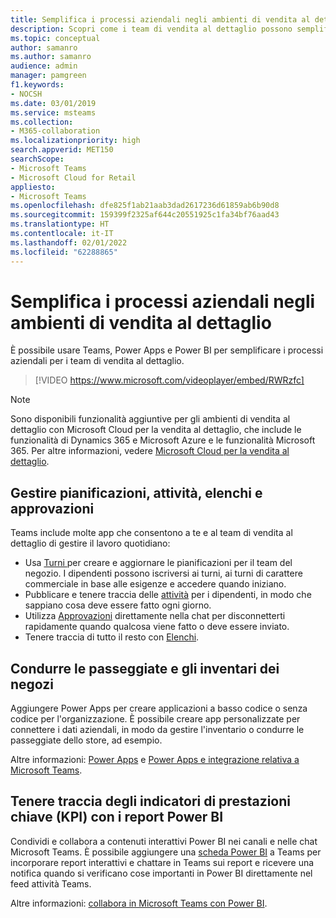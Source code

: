 ```yaml
---
title: Semplifica i processi aziendali negli ambienti di vendita al dettaglio
description: Scopri come i team di vendita al dettaglio possono semplificare i processi aziendali con Microsoft Teams.
ms.topic: conceptual
author: samanro
ms.author: samanro
audience: admin
manager: pamgreen
f1.keywords:
- NOCSH
ms.date: 03/01/2019
ms.service: msteams
ms.collection:
- M365-collaboration
ms.localizationpriority: high
search.appverid: MET150
searchScope:
- Microsoft Teams
- Microsoft Cloud for Retail
appliesto:
- Microsoft Teams
ms.openlocfilehash: dfe825f1ab21aab3dad2617236d61859ab6b90d8
ms.sourcegitcommit: 159399f2325af644c20551925c1fa34bf76aad43
ms.translationtype: HT
ms.contentlocale: it-IT
ms.lasthandoff: 02/01/2022
ms.locfileid: "62288865"
---
```

# <a name="simplify-business-processes-in-retail-environments"></a>Semplifica i processi aziendali negli ambienti di vendita al dettaglio

È possibile usare Teams, Power Apps e Power BI per semplificare i processi aziendali per i team di vendita al dettaglio.

> [!VIDEO https://www.microsoft.com/videoplayer/embed/RWRzfc]

> [!NOTE]
> Sono disponibili funzionalità aggiuntive per gli ambienti di vendita al dettaglio con Microsoft Cloud per la vendita al dettaglio, che include le funzionalità di Dynamics 365 e Microsoft Azure e le funzionalità Microsoft 365. Per altre informazioni, vedere [Microsoft Cloud per la vendita al dettaglio](/industry/retail/).

## <a name="manage-schedules-tasks-lists-and-approvals"></a>Gestire pianificazioni, attività, elenchi e approvazioni

Teams include molte app che consentono a te e al team di vendita al dettaglio di gestire il lavoro quotidiano:

- Usa [Turni ](shifts-for-teams-landing-page.md) per creare e aggiornare le pianificazioni per il team del negozio. I dipendenti possono iscriversi ai turni, ai turni di carattere commerciale in base alle esigenze e accedere quando iniziano.
- Pubblicare e tenere traccia delle [attività](../manage-tasks-app.md) per i dipendenti, in modo che sappiano cosa deve essere fatto ogni giorno.
- Utilizza [Approvazioni](../approval-admin.md) direttamente nella chat per disconnetterti rapidamente quando qualcosa viene fatto o deve essere inviato.
- Tenere traccia di tutto il resto con [Elenchi](../manage-lists-app.md).

## <a name="conduct-store-walks-and-inventories"></a>Condurre le passeggiate e gli inventari dei negozi

Aggiungere Power Apps per creare applicazioni a basso codice o senza codice per l'organizzazione. È possibile creare app personalizzate per connettere i dati aziendali, in modo da gestire l'inventario o condurre le passeggiate dello store, ad esempio.

Altre informazioni: [Power Apps](../manage-power-platform-apps.md) e [Power Apps e integrazione relativa a Microsoft Teams](/powerapps/teams/overview).

## <a name="track-key-performance-indicators-kpis-with-power-bi-reports"></a>Tenere traccia degli indicatori di prestazioni chiave (KPI) con i report Power BI

Condividi e collabora a contenuti interattivi Power BI nei canali e nelle chat Microsoft Teams. È possibile aggiungere una [scheda Power BI](../built-in-custom-tabs.md) a Teams per incorporare report interattivi e chattare in Teams sui report e ricevere una notifica quando si verificano cose importanti in Power BI direttamente nel feed attività Teams.

Altre informazioni: [collabora in Microsoft Teams con Power BI](/power-bi/collaborate-share/service-collaborate-microsoft-teams).

